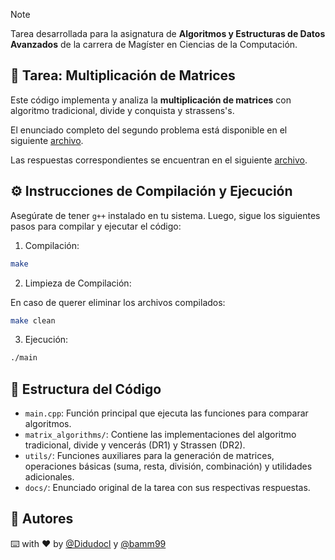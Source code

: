 > [!NOTE]
> Tarea desarrollada para la asignatura de **Algoritmos y Estructuras de Datos Avanzados** de la carrera de Magíster en Ciencias de la Computación.

## 📘 Tarea: Multiplicación de Matrices

Este código implementa y analiza la **multiplicación de matrices** con algoritmo tradicional, divide y conquista y strassens's.

El enunciado completo del segundo problema está disponible en el siguiente [archivo](./docs/enunciado.pdf).

Las respuestas correspondientes se encuentran en el siguiente [archivo](./docs/respuestas.pdf).

## ⚙️ Instrucciones de Compilación y Ejecución

Asegúrate de tener `g++` instalado en tu sistema. Luego, sigue los siguientes pasos para compilar y ejecutar el código:

1. Compilación:

```bash
make
```

2. Limpieza de Compilación:

En caso de querer eliminar los archivos compilados:

```bash
make clean
```

3. Ejecución:

```bash
./main
```

## 📁 Estructura del Código

- `main.cpp`: Función principal que ejecuta las funciones para comparar algoritmos.
- `matrix_algorithms/`: Contiene las implementaciones del algoritmo tradicional, divide y vencerás (DR1) y Strassen (DR2).
- `utils/`: Funciones auxiliares para la generación de matrices, operaciones básicas (suma, resta, división, combinación) y utilidades adicionales.
- `docs/`: Enunciado original de la tarea con sus respectivas respuestas.

## 👥 Autores

⌨️ with ❤️ by [@Didudocl](https://github.com/Didudocl) y [@bamm99](https://github.com/bamm99)